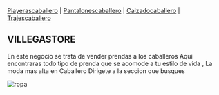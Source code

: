 [Playerascaballero](./Playerascaballero.md) | [Pantalonescaballero](./Pantalonescaballero.md) | [Calzadocaballero](./Calzadocaballero.md) | [Trajescaballero](./Trajescaballero.md)

## VILLEGASTORE

En este negocio se trata de vender prendas a los caballeros
Aqui encontraras todo tipo de prenda que se acomode a tu estilo de vida , La moda mas alta en Caballero 
Dirigete a la seccion que busques


![ropa](https://user-images.githubusercontent.com/100169864/157765431-dd1cebf2-8132-448e-b1e1-4995db2ae42a.jpg)

